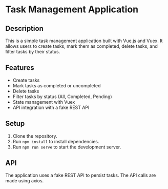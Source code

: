 # Task Management Application

## Description
This is a simple task management application built with Vue.js and Vuex. It allows users to create tasks, mark them as completed, delete tasks, and filter tasks by their status.

## Features
- Create tasks
- Mark tasks as completed or uncompleted
- Delete tasks
- Filter tasks by status (All, Completed, Pending)
- State management with Vuex
- API integration with a fake REST API

## Setup
1. Clone the repository.
2. Run `npm install` to install dependencies.
3. Run `npm run serve` to start the development server.

## API
The application uses a fake REST API to persist tasks. The API calls are made using axios.
